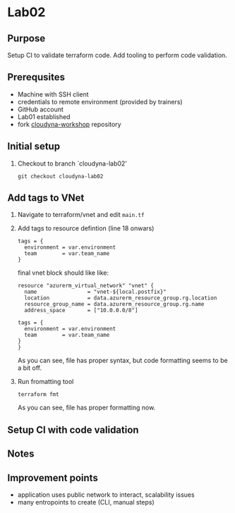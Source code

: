# Lab02

## Purpose
Setup CI to validate terraform code.
Add tooling to perform code validation.

## Prerequsites
- Machine with SSH client
- credentials to remote environment (provided by trainers)
- GitHub account
- Lab01 established
- fork [cloudyna-workshop](https://github.com/VirtuslabCloudyna/cloudyna-workshop) repository

## Initial setup

1. Checkout to branch `cloudyna-lab02'
    ```
    git checkout cloudyna-lab02
    ```

## Add tags to VNet
1. Navigate to terraform/vnet and edit `main.tf`
2. Add tags to resource defintion (line 18 onwars)
    ```hcl
    tags = {
      environment = var.environment
      team        = var.team_name
    }
    ```
  
    final vnet block should like like:
    
    ```hcl
    resource "azurerm_virtual_network" "vnet" {
      name                = "vnet-${local.postfix}"
      location            = data.azurerm_resource_group.rg.location
      resource_group_name = data.azurerm_resource_group.rg.name
      address_space       = ["10.0.0.0/8"]
    
    tags = {
      environment = var.environment
      team        = var.team_name
    }
    }
    ```
    As you can see, file has proper syntax, but code formatting seems to be a bit off.

3. Run fromatting tool
    ```
    terraform fmt
    ```
    As you can see, file has proper formatting now.

## Setup CI with code validation

<TODO>


## Notes

## Improvement points
- application uses public network to interact, scalability issues
- many entropoints to create (CLI, manual steps)